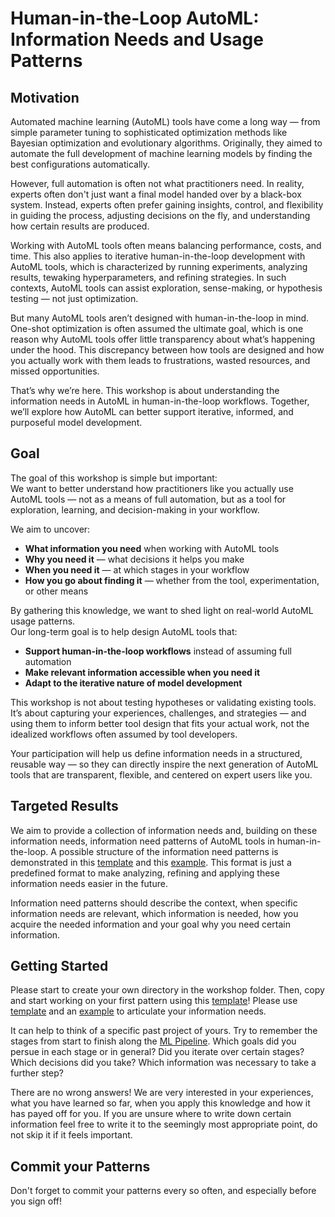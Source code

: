 # Human-in-the-Loop AutoML: Information Needs and Usage Patterns

## Motivation

Automated machine learning (AutoML) tools have come a long way — from simple parameter tuning to sophisticated optimization methods like Bayesian optimization and evolutionary algorithms. Originally, they aimed to automate the full development of machine learning models by finding the best configurations automatically.

However, full automation is often not what practitioners need. In reality, experts often don't just want a final model handed over by a black-box system. Instead, experts often prefer gaining insights, control, and flexibility in guiding the process, adjusting decisions on the fly, and understanding how certain results are produced.

Working with AutoML tools often means balancing performance, costs, and time. This also applies to iterative human-in-the-loop development with AutoML tools, which is characterized by running experiments, analyzing results, tewaking hyperparameters, and refining strategies. In such contexts, AutoML tools can assist exploration, sense-making, or hypothesis testing — not just optimization.

But many AutoML tools aren’t designed with human-in-the-loop in mind. One-shot optimization is often assumed the ultimate goal, which is one reason why AutoML tools offer little transparency about what’s happening under the hood. This discrepancy between how tools are designed and how you actually work with them leads to frustrations, wasted resources, and missed opportunities.

That’s why we’re here. This workshop is about understanding the information needs in AutoML in human-in-the-loop workflows. Together, we’ll explore how AutoML can better support iterative, informed, and purposeful model development.

## Goal

The goal of this workshop is simple but important:  
We want to better understand how practitioners like you actually use AutoML tools — not as a means of full automation, but as a tool for exploration, learning, and decision-making in your workflow.

We aim to uncover:
- **What information you need** when working with AutoML tools
- **Why you need it** — what decisions it helps you make
- **When you need it** — at which stages in your workflow
- **How you go about finding it** — whether from the tool, experimentation, or other means

By gathering this knowledge, we want to shed light on real-world AutoML usage patterns.  
Our long-term goal is to help design AutoML tools that:
- **Support human-in-the-loop workflows** instead of assuming full automation
- **Make relevant information accessible when you need it**
- **Adapt to the iterative nature of model development**

This workshop is not about testing hypotheses or validating existing tools.  
It’s about capturing your experiences, challenges, and strategies — and using them to inform better tool design that fits your actual work, not the idealized workflows often assumed by tool developers.

Your participation will help us define information needs in a structured, reusable way — so they can directly inspire the next generation of AutoML tools that are transparent, flexible, and centered on expert users like you.


## Targeted Results

We aim to provide a collection of information needs and, building on these information needs, information need patterns of AutoML tools in human-in-the-loop. A possible structure of the information need patterns is demonstrated in this [template](Template.md) and this [example](Example.md). This format is just a predefined format to make analyzing, refining and applying these information needs easier in the future.

Information need patterns should describe the context, when specific information needs are relevant, which information is needed, how you acquire the needed information and your goal why you need certain information.

## Getting Started

Please start to create your own directory in the workshop folder.
Then, copy and start working on your first pattern using this [template](Template.md)! Please use [template](Template.md) and an [example](Example.md) to articulate your information needs.

It can help to think of a specific past project of yours. Try to remember the stages from start to finish along the [ML Pipeline](ML%20Pipeline%20Overview.md). Which goals did you persue in each stage or in general? Did you iterate over certain stages? Which decisions did you take? Which information was necessary to take a further step?

There are no wrong answers! We are very interested in your experiences, what you have learned so far, when you apply this knowledge and how it has payed off for you.
If you are unsure where to write down certain information feel free to write it to the seemingly most appropriate point, do not skip it if it feels important.

## Commit your Patterns

Don't forget to commit your patterns every so often, and especially before you sign off!
